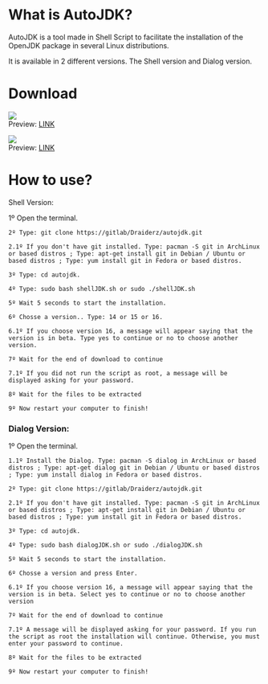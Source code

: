 <h1>
What is AutoJDK?
</h1>
<p>
AutoJDK is a tool made in Shell Script to facilitate the installation of the OpenJDK package in several Linux distributions.
</p>
<p>
It is available in 2 different versions. The Shell version and Dialog version.
</p>
<h1>
Download
</h1>
<p>
<a href="#"><img src="https://img.shields.io/static/v1?label=Version&message=Shell&color=blue&style=for-the-badge"/></a><br/>
Preview: <a href="#">LINK</a>
</p>
<p>
<a href="#"><img src="https://img.shields.io/static/v1?label=Version&message=Dialog&color=green&style=for-the-badge"/></a><br/>
Preview: <a href="#">LINK</a>
</p>
<h1>
How to use?
</h1>
Shell Version:
</h3>
<p>
    1º Open the terminal.

    2º Type: git clone https://gitlab/Draiderz/autojdk.git

    2.1º If you don't have git installed. Type: pacman -S git in ArchLinux or based distros ; Type: apt-get install git in Debian / Ubuntu or based distros ; Type: yum install git in Fedora or based distros.

    3º Type: cd autojdk.

    4º Type: sudo bash shellJDK.sh or sudo ./shellJDK.sh

    5º Wait 5 seconds to start the installation.

    6º Chosse a version.. Type: 14 or 15 or 16.

    6.1º If you choose version 16, a message will appear saying that the version is in beta. Type yes to continue or no to choose another version.

    7º Wait for the end of download to continue

    7.1º If you did not run the script as root, a message will be displayed asking for your password.

    8º Wait for the files to be extracted

    9º Now restart your computer to finish!
</p>
<h3>
Dialog Version:
</h3>
<p>
    1º Open the terminal.

    1.1º Install the Dialog. Type: pacman -S dialog in ArchLinux or based distros ; Type: apt-get dialog git in Debian / Ubuntu or based distros ; Type: yum install dialog in Fedora or based distros.

    2º Type: git clone https://gitlab/Draiderz/autojdk.git

    2.1º If you don't have git installed. Type: pacman -S git in ArchLinux or based distros ; Type: apt-get install git in Debian / Ubuntu or based distros ; Type: yum install git in Fedora or based distros.

    3º Type: cd autojdk.

    4º Type: sudo bash dialogJDK.sh or sudo ./dialogJDK.sh

    5º Wait 5 seconds to start the installation.

    6º Chosse a version and press Enter.

    6.1º If you choose version 16, a message will appear saying that the version is in beta. Select yes to continue or no to choose another version

    7º Wait for the end of download to continue

    7.1º A message will be displayed asking for your password. If you run the script as root the installation will continue. Otherwise, you must enter your password to continue.

    8º Wait for the files to be extracted

    9º Now restart your computer to finish!
</p>
<h3>

